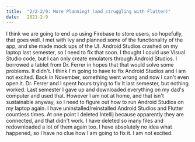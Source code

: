 ```yaml
---
title:  "2/2-2/9: More Planning! (and struggling with Flutter)"
date:   2021-2-9
---
```

I think we are going to end up using Firebase to store users, so hopefully, that goes well. I met with Ivy and planned some of the functionality of the app, and she made mock ups of the UI. Android Studios crashed on my laptop last semester, so I need to fix that soon. I thought I could use Visual Studio code, but I can only create emulators through Android Studios. I borrowed a tablet from Dr. Ferrer in hopes that that would solve some problems. It didn't. I think I'm going to have to fix Android Studios and I am not excited. Back in November, something went wrong and now I can't even open it. Dr. Ferrer and I spent hours trying to fix it last semester, but nothing worked. Last semester I gave up and downloaded everything on my dad's computer and used that. However I am not at home, and that isn't sustainable anyway, so I need to figure out how to run Android Studios on my laptop again. I have uninstalled/reinstalled Android Studios and Flutter countless times. At one point I deleted Intellij because apparently they are connected, and that didn't work. I have deleted so many files and redownloaded a lot of them again too. I have absolutely no idea what happened, so I have no clue how I am going to fix it. I am not excited. 
